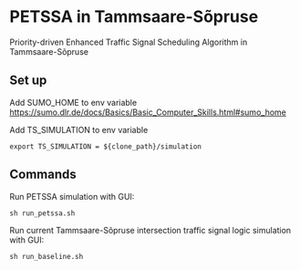 # PETSSA in Tammsaare-Sõpruse
Priority-driven Enhanced Traffic Signal Scheduling Algorithm in Tammsaare-Sõpruse

## Set up
Add SUMO_HOME to env variable
https://sumo.dlr.de/docs/Basics/Basic_Computer_Skills.html#sumo_home

Add TS_SIMULATION to env variable
```
export TS_SIMULATION = ${clone_path}/simulation
```


## Commands
Run PETSSA simulation with GUI: 
```
sh run_petssa.sh
```
Run current Tammsaare-Sõpruse intersection traffic signal logic simulation with GUI: 
```
sh run_baseline.sh
```

